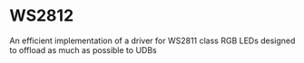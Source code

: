 # WS2812
An efficient implementation of a driver for WS2811 class RGB LEDs designed to offload as much as possible to UDBs
